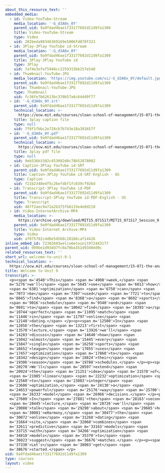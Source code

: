 ```yaml
---
about_this_resource_text: ''
embedded_media:
  - id: Video-YouTube-Stream
    media_location: '-G_d3A0x_0Y'
    parent_uid: 9a9fdad46ae1f33177692d11d9fa1309
    title: Video-YouTube-Stream
    type: Video
    uid: 202beda98346369169e5006fd870f321
  - id: 3Play-3Play YouTube id-Stream
    media_location: '-G_d3A0x_0Y'
    parent_uid: 9a9fdad46ae1f33177692d11d9fa1309
    title: 3Play-3Play YouTube id
    type: 3Play
    uid: 7af4e3efef5948cc2259315bb157e548
  - id: Thumbnail-YouTube-JPG
    media_location: 'https://img.youtube.com/vi/-G_d3A0x_0Y/default.jpg'
    parent_uid: 9a9fdad46ae1f33177692d11d9fa1309
    title: Thumbnail-YouTube-JPG
    type: Thumbnail
    uid: fc36fe7b62613bc370b57a6c64dd9f77
  - id: '-G_d3A0x_0Y.srt'
    parent_uid: 9a9fdad46ae1f33177692d11d9fa1309
    technical_location: >-
      https://ocw.mit.edu/courses/sloan-school-of-management/15-071-the-analytics-edge-spring-2017/integer-optimization/welcome-to-unit-9/welcome-to-unit-9-1/-G_d3A0x_0Y.srt
    title: 3play caption file
    type: null
    uid: 7f8f1fbbc2e728cb7b743e18a391657f
  - id: '-G_d3A0x_0Y.pdf'
    parent_uid: 9a9fdad46ae1f33177692d11d9fa1309
    technical_location: >-
      https://ocw.mit.edu/courses/sloan-school-of-management/15-071-the-analytics-edge-spring-2017/integer-optimization/welcome-to-unit-9/welcome-to-unit-9-1/-G_d3A0x_0Y.pdf
    title: 3play pdf file
    type: null
    uid: 9eb536b3302c453092d0c78b52878002
  - id: Caption-3Play YouTube id-SRT
    parent_uid: 9a9fdad46ae1f33177692d11d9fa1309
    title: Caption-3Play YouTube id-SRT-English - US
    type: Caption
    uid: f21b2340e4f5c26efdbf1fc039cf926d
  - id: Transcript-3Play YouTube id-PDF
    parent_uid: 9a9fdad46ae1f33177692d11d9fa1309
    title: Transcript-3Play YouTube id-PDF-English - US
    type: Transcript
    uid: 487f2aec9a72a2b375fb6133e4e0d210
  - id: Video-InternetArchive-MP4
    media_location: >-
      https://archive.org/download/MIT15.071S17/MIT15_071S17_Session_9.1.01_300k.mp4
    parent_uid: 9a9fdad46ae1f33177692d11d9fa1309
    title: Video-Internet Archive-MP4
    type: Video
    uid: af075782c4d6e54568c281b6caf14426
inline_embed_id: 72382693welcometounit972443177
parent_uid: d99be1d93dd7fc0a70ba351d93404d9c
related_resources_text: ''
short_url: welcome-to-unit-9-1
technical_location: >-
  https://ocw.mit.edu/courses/sloan-school-of-management/15-071-the-analytics-edge-spring-2017/integer-optimization/welcome-to-unit-9/welcome-to-unit-9-1
title: Welcome to Unit 9
transcript: >-
  <p><span m='4540'>This</span> <span m='4908'>week,</span> <span
  m='5276'>we'll</span> <span m='5645'>see</span> <span m='6013'>how</span>
  <span m='6381'>optimization</span> <span m='6750'>can</span> <span
  m='7073'>be</span> <span m='7397'>used</span> <span m='7721'>to</span> <span
  m='8045'>find</span> <span m='8368'>a</span> <span m='8692'>sports</span>
  <span m='9016'>schedule</span> <span m='9340'>and</span> <span
  m='9691'>to</span> <span m='10042'>find</span> <span m='10393'>a</span> <span
  m='10744'>perfect</span> <span m='11095'>match</span> <span
  m='11446'>in</span> <span m='11797'>online</span> <span
  m='12148'>dating.</span> </p><p><span m='12500'>In</span> <span
  m='12856'>the</span> <span m='13213'>first</span> <span
  m='13570'>lecture,</span> <span m='13926'>we'll</span> <span
  m='14283'>discuss</span> <span m='14640'>how</span> <span
  m='15042'>almost</span> <span m='15445'>every</span> <span
  m='15847'>single</span> <span m='16250'>sports</span> <span
  m='16652'>league</span> <span m='17055'>uses</span> <span
  m='17457'>optimization</span> <span m='17860'>to</span> <span
  m='18342'>design</span> <span m='18824'>their</span> <span
  m='19306'>season</span> <span m='19788'>schedules.</span> </p><p><span
  m='20270'>We'll</span> <span m='20597'>extend</span> <span
  m='20924'>the</span> <span m='21251'>idea</span> <span m='21578'>of</span>
  <span m='21905'>linear</span> <span m='22232'>optimization</span> <span
  m='22560'>to</span> <span m='23083'>integer</span> <span
  m='23606'>optimization,</span> <span m='24130'>a</span> <span
  m='24653'>powerful</span> <span m='25176'>way</span> <span m='25700'>to</span>
  <span m='26333'>model</span> <span m='26966'>decisions.</span> </p><p><span
  m='27600'>In</span> <span m='27881'>the</span> <span m='28163'>second</span>
  <span m='28445'>lecture,</span> <span m='28726'>we'll</span> <span
  m='29008'>talk</span> <span m='29290'>about</span> <span m='29685'>how</span>
  <span m='30081'>eHarmony,</span> <span m='30477'>the</span> <span
  m='30872'>online</span> <span m='31268'>dating</span> <span
  m='31664'>site,</span> <span m='32060'>combines</span> <span
  m='32611'>predictive</span> <span m='33163'>models</span> <span
  m='33715'>with</span> <span m='34266'>optimization</span> <span
  m='34818'>models</span> <span m='35370'>to</span> <span
  m='36023'>suggest</span> <span m='36676'>matches.</span> </p><p><span
  m='37330'>Let's</span> <span m='38003'>get</span> <span
  m='38676'>started.</span> </p>
uid: 9a9fdad46ae1f33177692d11d9fa1309
type: courses
layout: video
---
```

